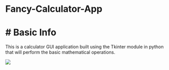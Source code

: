 # Fancy-Calculator-App


# # Basic Info
<p>
This is a calculator GUI application built using the Tkinter module in python that will perform the basic mathematical operations.
</p>

<img src="https://github.com/jamesgeorge007/Fancy-Calculator-App-/blob/master/Calculator/Screenshots/calc_image.JPG">
